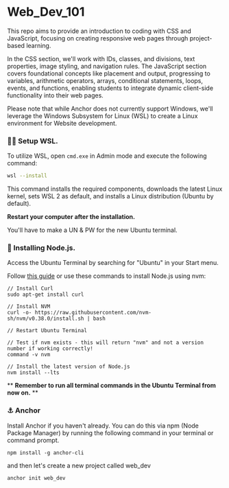# Web_Dev_101

This repo aims to provide an introduction to coding with CSS and JavaScript, focusing on creating responsive web pages through project-based learning.

In the CSS section, we'll work with IDs, classes, and divisions, text properties, image styling, and navigation rules. The JavaScript section covers foundational concepts like placement and output, progressing to variables, arithmetic operators, arrays, conditional statements, loops, events, and functions, enabling students to integrate dynamic client-side functionality into their web pages.

Please note that while Anchor does not currently support Windows, we'll leverage the Windows Subsystem for Linux (WSL) to create a Linux environment for Website development.

### 👩‍💻 Setup WSL.

To utilize WSL, open `cmd.exe` in Admin mode and execute the following command:

```bash
wsl --install
```

This command installs the required components, downloads the latest Linux kernel, sets WSL 2 as default, and installs a Linux distribution (Ubuntu by default). 

**Restart your computer after the installation.**

You'll have to make a UN & PW for the new Ubuntu terminal.

### 📀 Installing Node.js.
Access the Ubuntu Terminal by searching for "Ubuntu" in your Start menu. 

Follow [this guide](https://learn.microsoft.com/en-us/windows/dev-environment/javascript/nodejs-on-wsl) or use these commands to install Node.js using nvm:

```
// Install Curl
sudo apt-get install curl

// Install NVM
curl -o- https://raw.githubusercontent.com/nvm-sh/nvm/v0.38.0/install.sh | bash

// Restart Ubuntu Terminal

// Test if nvm exists - this will return "nvm" and not a version number if working correctly!
command -v nvm

// Install the latest version of Node.js
nvm install --lts
```

**
**Remember to run all terminal commands in the Ubuntu Terminal from now on.**
**

### ⚓️ Anchor 

Install Anchor if you haven't already. You can do this via npm (Node Package Manager) by running the following command in your terminal or command prompt.

```
npm install -g anchor-cli
```

and then let's create a new project called web_dev

```
anchor init web_dev
```
